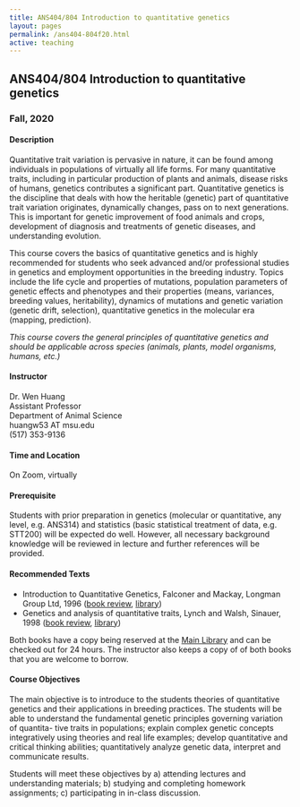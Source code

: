 ```yaml
---
title: ANS404/804 Introduction to quantitative genetics
layout: pages
permalink: /ans404-804f20.html
active: teaching
---
```


## ANS404/804 Introduction to quantitative genetics
### Fall, 2020

#### Description

Quantitative trait variation is pervasive in nature, it can be found among individuals in populations of virtually all life forms. For many quantitative traits, including in particular production of plants and animals, disease risks of humans, genetics contributes a significant part. Quantitative genetics is the discipline that deals with how the heritable (genetic) part of quantitative trait variation originates, dynamically changes, pass on to next generations. This is important for genetic improvement of food animals and crops, development of diagnosis and treatments of genetic diseases, and understanding evolution. 

This course covers the basics of quantitative genetics and is highly recommended for students who seek advanced and/or professional studies in genetics and employment opportunities in the breeding industry. Topics include the life cycle and properties of mutations, population parameters of genetic effects and phenotypes and their properties (means, variances, breeding values, heritability), dynamics of mutations and genetic variation (genetic drift, selection), quantitative genetics in the molecular era (mapping, prediction).

_This course covers the general principles of quantitative genetics and should be applicable across species (animals, plants, model organisms, humans, etc.)_

#### Instructor

Dr. Wen Huang   
Assistant Professor  
Department of Animal Science  
<i class="fa fa-envelope" aria-hidden="true"></i> huangw53 AT msu.edu  
<i class="fa fa-phone" aria-hidden="true"></i> (517) 353-9136  
#### Time and Location

On Zoom, virtually

#### Prerequisite

Students with prior preparation in genetics (molecular or quantitative, any level, e.g. ANS314) and statistics (basic statistical treatment of data, e.g. STT200) will be expected do well. However, all necessary background knowledge will be reviewed in lecture and further references will be provided.

#### Recommended Texts

- Introduction to Quantitative Genetics, Falconer and Mackay, Longman Group Ltd, 1996 (<a href="https://www.cell.com/trends/genetics/pdf/0168-9525(96)81458-2.pdf" target="_blank">book review</a>, <a href="http://catalog.lib.msu.edu/record=b3162125~S39a" target="_blank">library</a>)
- Genetics and analysis of quantitative traits, Lynch and Walsh, Sinauer, 1998 (<a href="https://www.ncbi.nlm.nih.gov/pmc/articles/PMC1235294/pdf/AJHGv68p548.pdf" target="_blank">book review</a>, <a href="http://catalog.lib.msu.edu/record=b3324663~S39a" target="_blank">library</a>)

Both books have a copy being reserved at the <a href="https://lib.msu.edu/contact/servicedesks/" target="_blank">Main Library</a> and can be checked out for 24 hours. The instructor also keeps a copy of of both books that you are welcome to borrow.

#### Course Objectives

The main objective is to introduce to the students theories of quantitative genetics and their applications in breeding practices. The students will be able to understand the fundamental genetic principles governing variation of quantita- tive traits in populations; explain complex genetic concepts integratively using theories and real life examples; develop quantitative and critical thinking abilities; quantitatively analyze genetic data, interpret and communicate results.

Students will meet these objectives by a) attending lectures and understanding materials; b) studying and completing homework assignments; c) participating in in-class discussion.

